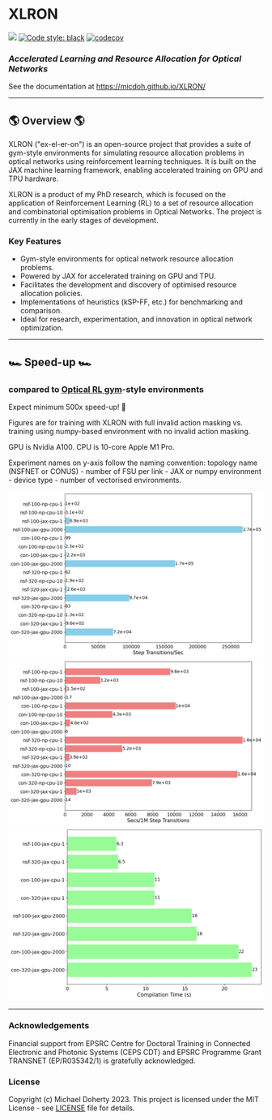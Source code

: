 # XLRON
[<img src="https://img.shields.io/badge/license-MIT-blue">](https://github.com/micdoh/ONDRLax/LICENSE)
[![Code style: black](https://img.shields.io/badge/code%20style-black-000000.svg)](https://github.com/psf/black)
[![codecov](https://codecov.io/gh/micdoh/XLRON/graph/badge.svg?token=UW9CCLRAFJ)](https://codecov.io/gh/micdoh/XLRON)

### _Accelerated Learning and Resource Allocation for Optical Networks_

See the documentation at https://micdoh.github.io/XLRON/
___

## 🌎 Overview 🌎 

XLRON ("ex-el-er-on") is an open-source project that provides a suite of gym-style environments for simulating resource allocation problems in optical networks using reinforcement learning techniques. It is built on the JAX machine learning framework, enabling accelerated training on GPU and TPU hardware.

XLRON is a product of my PhD research, which is focused on the application of Reinforcement Learning (RL) to a set of resource allocation and combinatorial optimisation problems in Optical Networks. The project is currently in the early stages of development.

### Key Features

- Gym-style environments for optical network resource allocation problems.
- Powered by JAX for accelerated training on GPU and TPU.
- Facilitates the development and discovery of optimised resource allocation policies.
- Implementations of heuristics (kSP-FF, etc.) for benchmarking and comparison.
- Ideal for research, experimentation, and innovation in optical network optimization.

---

## 🏎️ Speed-up 🏎️ 
### compared to [Optical RL gym](https://github.com/carlosnatalino/optical-rl-gym)-style environments

Expect minimum 500x speed-up! 🚀

Figures are for training with XLRON with full invalid action masking vs. training using numpy-based environment with no invalid action masking.

GPU is Nvidia A100.
CPU is 10-core Apple M1 Pro.

Experiment names on y-axis follow the naming convention: topology name (NSFNET or CONUS) - number of FSU per link - JAX or numpy environment - device type - number of vectorised environments.

![fps_xlron.png](docs%2Fimages%2Ffps_xlron.png)
![spmf_xlron.png](docs%2Fimages%2Fspmf_xlron.png)
![compilation_xlron.png](docs%2Fimages%2Fcompilation_xlron.png)


___
### Acknowledgements
Financial support from EPSRC Centre for Doctoral Training in Connected Electronic and Photonic Systems (CEPS CDT) and EPSRC Programme Grant TRANSNET (EP/R035342/1) is gratefully acknowledged.


### License
Copyright (c) Michael Doherty 2023. 
This project is licensed under the MIT License - see [LICENSE](LICENSE) file for details.
